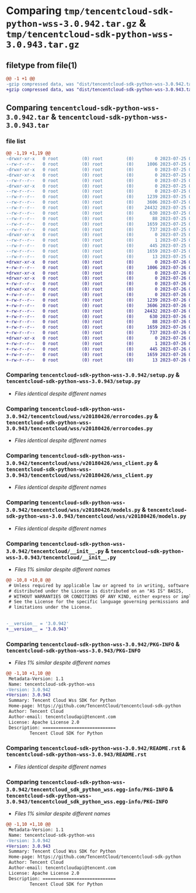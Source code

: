# Comparing `tmp/tencentcloud-sdk-python-wss-3.0.942.tar.gz` & `tmp/tencentcloud-sdk-python-wss-3.0.943.tar.gz`

## filetype from file(1)

```diff
@@ -1 +1 @@
-gzip compressed data, was "dist/tencentcloud-sdk-python-wss-3.0.942.tar", last modified: Tue Jul 25 04:30:14 2023, max compression
+gzip compressed data, was "dist/tencentcloud-sdk-python-wss-3.0.943.tar", last modified: Wed Jul 26 00:48:46 2023, max compression
```

## Comparing `tencentcloud-sdk-python-wss-3.0.942.tar` & `tencentcloud-sdk-python-wss-3.0.943.tar`

### file list

```diff
@@ -1,19 +1,19 @@
-drwxr-xr-x   0 root         (0) root         (0)        0 2023-07-25 04:30:14.000000 tencentcloud-sdk-python-wss-3.0.942/
--rw-r--r--   0 root         (0) root         (0)     1006 2023-07-25 04:30:14.000000 tencentcloud-sdk-python-wss-3.0.942/setup.py
-drwxr-xr-x   0 root         (0) root         (0)        0 2023-07-25 04:30:14.000000 tencentcloud-sdk-python-wss-3.0.942/tencentcloud/
-drwxr-xr-x   0 root         (0) root         (0)        0 2023-07-25 04:30:14.000000 tencentcloud-sdk-python-wss-3.0.942/tencentcloud/wss/
--rw-r--r--   0 root         (0) root         (0)        0 2023-07-25 04:30:14.000000 tencentcloud-sdk-python-wss-3.0.942/tencentcloud/wss/__init__.py
-drwxr-xr-x   0 root         (0) root         (0)        0 2023-07-25 04:30:14.000000 tencentcloud-sdk-python-wss-3.0.942/tencentcloud/wss/v20180426/
--rw-r--r--   0 root         (0) root         (0)        0 2023-07-25 04:30:14.000000 tencentcloud-sdk-python-wss-3.0.942/tencentcloud/wss/v20180426/__init__.py
--rw-r--r--   0 root         (0) root         (0)     1239 2023-07-25 04:30:14.000000 tencentcloud-sdk-python-wss-3.0.942/tencentcloud/wss/v20180426/errorcodes.py
--rw-r--r--   0 root         (0) root         (0)     3606 2023-07-25 04:30:14.000000 tencentcloud-sdk-python-wss-3.0.942/tencentcloud/wss/v20180426/wss_client.py
--rw-r--r--   0 root         (0) root         (0)    24432 2023-07-25 04:30:14.000000 tencentcloud-sdk-python-wss-3.0.942/tencentcloud/wss/v20180426/models.py
--rw-r--r--   0 root         (0) root         (0)      630 2023-07-25 04:30:14.000000 tencentcloud-sdk-python-wss-3.0.942/tencentcloud/__init__.py
--rw-r--r--   0 root         (0) root         (0)       88 2023-07-25 04:30:14.000000 tencentcloud-sdk-python-wss-3.0.942/setup.cfg
--rw-r--r--   0 root         (0) root         (0)     1659 2023-07-25 04:30:14.000000 tencentcloud-sdk-python-wss-3.0.942/PKG-INFO
--rw-r--r--   0 root         (0) root         (0)      737 2023-07-25 04:30:14.000000 tencentcloud-sdk-python-wss-3.0.942/README.rst
-drwxr-xr-x   0 root         (0) root         (0)        0 2023-07-25 04:30:14.000000 tencentcloud-sdk-python-wss-3.0.942/tencentcloud_sdk_python_wss.egg-info/
--rw-r--r--   0 root         (0) root         (0)        1 2023-07-25 04:30:14.000000 tencentcloud-sdk-python-wss-3.0.942/tencentcloud_sdk_python_wss.egg-info/dependency_links.txt
--rw-r--r--   0 root         (0) root         (0)      445 2023-07-25 04:30:14.000000 tencentcloud-sdk-python-wss-3.0.942/tencentcloud_sdk_python_wss.egg-info/SOURCES.txt
--rw-r--r--   0 root         (0) root         (0)     1659 2023-07-25 04:30:14.000000 tencentcloud-sdk-python-wss-3.0.942/tencentcloud_sdk_python_wss.egg-info/PKG-INFO
--rw-r--r--   0 root         (0) root         (0)       13 2023-07-25 04:30:14.000000 tencentcloud-sdk-python-wss-3.0.942/tencentcloud_sdk_python_wss.egg-info/top_level.txt
+drwxr-xr-x   0 root         (0) root         (0)        0 2023-07-26 00:48:46.000000 tencentcloud-sdk-python-wss-3.0.943/
+-rw-r--r--   0 root         (0) root         (0)     1006 2023-07-26 00:48:46.000000 tencentcloud-sdk-python-wss-3.0.943/setup.py
+drwxr-xr-x   0 root         (0) root         (0)        0 2023-07-26 00:48:46.000000 tencentcloud-sdk-python-wss-3.0.943/tencentcloud/
+drwxr-xr-x   0 root         (0) root         (0)        0 2023-07-26 00:48:46.000000 tencentcloud-sdk-python-wss-3.0.943/tencentcloud/wss/
+-rw-r--r--   0 root         (0) root         (0)        0 2023-07-26 00:48:46.000000 tencentcloud-sdk-python-wss-3.0.943/tencentcloud/wss/__init__.py
+drwxr-xr-x   0 root         (0) root         (0)        0 2023-07-26 00:48:46.000000 tencentcloud-sdk-python-wss-3.0.943/tencentcloud/wss/v20180426/
+-rw-r--r--   0 root         (0) root         (0)        0 2023-07-26 00:48:46.000000 tencentcloud-sdk-python-wss-3.0.943/tencentcloud/wss/v20180426/__init__.py
+-rw-r--r--   0 root         (0) root         (0)     1239 2023-07-26 00:48:46.000000 tencentcloud-sdk-python-wss-3.0.943/tencentcloud/wss/v20180426/errorcodes.py
+-rw-r--r--   0 root         (0) root         (0)     3606 2023-07-26 00:48:46.000000 tencentcloud-sdk-python-wss-3.0.943/tencentcloud/wss/v20180426/wss_client.py
+-rw-r--r--   0 root         (0) root         (0)    24432 2023-07-26 00:48:46.000000 tencentcloud-sdk-python-wss-3.0.943/tencentcloud/wss/v20180426/models.py
+-rw-r--r--   0 root         (0) root         (0)      630 2023-07-26 00:48:46.000000 tencentcloud-sdk-python-wss-3.0.943/tencentcloud/__init__.py
+-rw-r--r--   0 root         (0) root         (0)       88 2023-07-26 00:48:46.000000 tencentcloud-sdk-python-wss-3.0.943/setup.cfg
+-rw-r--r--   0 root         (0) root         (0)     1659 2023-07-26 00:48:46.000000 tencentcloud-sdk-python-wss-3.0.943/PKG-INFO
+-rw-r--r--   0 root         (0) root         (0)      737 2023-07-26 00:48:46.000000 tencentcloud-sdk-python-wss-3.0.943/README.rst
+drwxr-xr-x   0 root         (0) root         (0)        0 2023-07-26 00:48:46.000000 tencentcloud-sdk-python-wss-3.0.943/tencentcloud_sdk_python_wss.egg-info/
+-rw-r--r--   0 root         (0) root         (0)        1 2023-07-26 00:48:46.000000 tencentcloud-sdk-python-wss-3.0.943/tencentcloud_sdk_python_wss.egg-info/dependency_links.txt
+-rw-r--r--   0 root         (0) root         (0)      445 2023-07-26 00:48:46.000000 tencentcloud-sdk-python-wss-3.0.943/tencentcloud_sdk_python_wss.egg-info/SOURCES.txt
+-rw-r--r--   0 root         (0) root         (0)     1659 2023-07-26 00:48:46.000000 tencentcloud-sdk-python-wss-3.0.943/tencentcloud_sdk_python_wss.egg-info/PKG-INFO
+-rw-r--r--   0 root         (0) root         (0)       13 2023-07-26 00:48:46.000000 tencentcloud-sdk-python-wss-3.0.943/tencentcloud_sdk_python_wss.egg-info/top_level.txt
```

### Comparing `tencentcloud-sdk-python-wss-3.0.942/setup.py` & `tencentcloud-sdk-python-wss-3.0.943/setup.py`

 * *Files identical despite different names*

### Comparing `tencentcloud-sdk-python-wss-3.0.942/tencentcloud/wss/v20180426/errorcodes.py` & `tencentcloud-sdk-python-wss-3.0.943/tencentcloud/wss/v20180426/errorcodes.py`

 * *Files identical despite different names*

### Comparing `tencentcloud-sdk-python-wss-3.0.942/tencentcloud/wss/v20180426/wss_client.py` & `tencentcloud-sdk-python-wss-3.0.943/tencentcloud/wss/v20180426/wss_client.py`

 * *Files identical despite different names*

### Comparing `tencentcloud-sdk-python-wss-3.0.942/tencentcloud/wss/v20180426/models.py` & `tencentcloud-sdk-python-wss-3.0.943/tencentcloud/wss/v20180426/models.py`

 * *Files identical despite different names*

### Comparing `tencentcloud-sdk-python-wss-3.0.942/tencentcloud/__init__.py` & `tencentcloud-sdk-python-wss-3.0.943/tencentcloud/__init__.py`

 * *Files 1% similar despite different names*

```diff
@@ -10,8 +10,8 @@
 # Unless required by applicable law or agreed to in writing, software
 # distributed under the License is distributed on an "AS IS" BASIS,
 # WITHOUT WARRANTIES OR CONDITIONS OF ANY KIND, either express or implied.
 # See the License for the specific language governing permissions and
 # limitations under the License.
 
 
-__version__ = '3.0.942'
+__version__ = '3.0.943'
```

### Comparing `tencentcloud-sdk-python-wss-3.0.942/PKG-INFO` & `tencentcloud-sdk-python-wss-3.0.943/PKG-INFO`

 * *Files 1% similar despite different names*

```diff
@@ -1,10 +1,10 @@
 Metadata-Version: 1.1
 Name: tencentcloud-sdk-python-wss
-Version: 3.0.942
+Version: 3.0.943
 Summary: Tencent Cloud Wss SDK for Python
 Home-page: https://github.com/TencentCloud/tencentcloud-sdk-python
 Author: Tencent Cloud
 Author-email: tencentcloudapi@tencent.com
 License: Apache License 2.0
 Description: ============================
         Tencent Cloud SDK for Python
```

### Comparing `tencentcloud-sdk-python-wss-3.0.942/README.rst` & `tencentcloud-sdk-python-wss-3.0.943/README.rst`

 * *Files identical despite different names*

### Comparing `tencentcloud-sdk-python-wss-3.0.942/tencentcloud_sdk_python_wss.egg-info/PKG-INFO` & `tencentcloud-sdk-python-wss-3.0.943/tencentcloud_sdk_python_wss.egg-info/PKG-INFO`

 * *Files 1% similar despite different names*

```diff
@@ -1,10 +1,10 @@
 Metadata-Version: 1.1
 Name: tencentcloud-sdk-python-wss
-Version: 3.0.942
+Version: 3.0.943
 Summary: Tencent Cloud Wss SDK for Python
 Home-page: https://github.com/TencentCloud/tencentcloud-sdk-python
 Author: Tencent Cloud
 Author-email: tencentcloudapi@tencent.com
 License: Apache License 2.0
 Description: ============================
         Tencent Cloud SDK for Python
```

